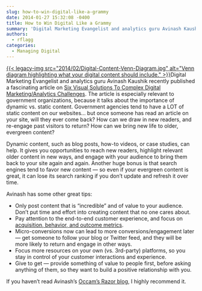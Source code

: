```yaml
---
slug: how-to-win-digital-like-a-grammy
date: 2014-01-27 15:32:08 -0400
title: How to Win Digital Like a Grammy
summary: 'Digital Marketing Evangelist and analytics guru Avinash Kaushik recently published a fascinating article on Six Visual Solutions To Complex Digital Marketing/Analytics Challenges. The article is especially relevant to government organizations, because it talks about the importance of dynamic vs. static content. Government agencies tend'
authors:
  - rflagg
categories:
  - Managing Digital
---
```


[{{< legacy-img src="2014/02/Digital-Content-Venn-Diagram.jpg" alt="Venn diagram highlighting what your digital content should include." >}}](https://s3.amazonaws.com/digitalgov/legacy-img/2014/02/Digital-Content-Venn-Diagram.jpg)Digital Marketing Evangelist and analytics guru Avinash Kaushik recently published a fascinating article on [Six Visual Solutions To Complex Digital Marketing/Analytics Challenges](http://www.kaushik.net/avinash/six-visual-digital-marketing-analytics-strategic-solutions/). The article is especially relevant to government organizations, because it talks about the importance of dynamic vs. static content. Government agencies tend to have a LOT of static content on our websites&#8230; but once someone has read an article on your site, will they ever come back? How can we draw in new readers, and re-engage past visitors to return? How can we bring new life to older, evergreen content?

Dynamic content, such as blog posts, how-to videos, or case studies, can help. It gives you opportunities to reach new readers, highlight relevant older content in new ways, and engage with your audience to bring them back to your site again and again. Another huge bonus is that search engines tend to favor new content &#8212; so even if your evergreen content is great, it can lose its search ranking if you don’t update and refresh it over time.

Avinash has some other great tips:

  * Only post content that is &#8220;incredible&#8221; and of value to your audience. Don’t put time and effort into creating content that no one cares about.
  * Pay attention to the end-to-end customer experience, and focus on [acquisition, behavior, and outcome metrics](http://www.kaushik.net/avinash/best-web-metrics-kpis-small-medium-large-business/).
  * Micro-conversions now can lead to more conversions/engagement later &#8212; get someone to follow your blog or Twitter feed, and they will be more likely to return and engage in other ways.
  * Focus more resources on your own (vs. 3rd-party) platforms, so you stay in control of your customer interactions and experience.
  * Give to get &#8212; provide something of value to people first, before asking anything of them, so they want to build a positive relationship with you.

If you haven’t read Avinash’s [Occam’s Razor blog](http://www.kaushik.net/avinash/), I highly recommend it.